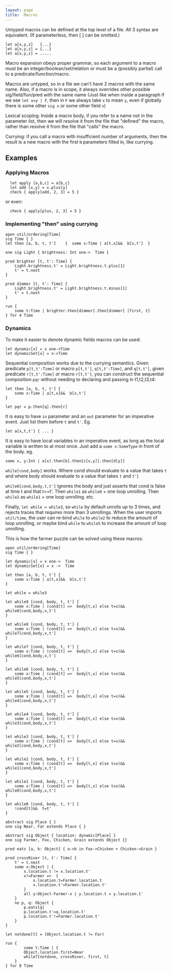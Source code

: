 ```yaml
---
layout: page
title:  Macros
---
```


Untyped macros can be defined at the top level of a file. All 3 syntax are equivalent.  (If parameterless, 
then [ ] can be omitted.)

    let a[x,y,z]   {...}
    let a[x,y,z] = {...}
    let a[x,y,z] = .....

Macro expansion obeys proper grammar, so each argument to a macro must be an integer/boolean/set/relation or must be a (possibly partial) call to a predicate/function/macro.

Macros are untyped, so in a file we can't have 2 macros with the same name. Also, if a macro is in scope, it always overrides other possible sig/field/fun/pred with the same name (Just like when inside a paragraph if we see `let x=y | F`, then in `F` we always take `x` to mean `y`, even if globally there is some other `sig x` or some other field `x`)

Lexical scoping: Inside a macro body, if you refer to a name not in the parameter list, then we will resolve it from the file that "defined" the macro, rather than resolve it from the file that "calls" the macro.

Currying: if you call a macro with insufficient number of arguments, then the result is a new macro with the first `N` parameters filled in, like currying.


## Examples

### Applying Macros

      let apply [a,b,c] = a[b,c]
      let add [x,y] = x.plus[y]
      check { apply[add, 2, 3] = 5 }

or even:

      check { apply[plus, 2, 3] = 5 }


### Implementing "then" using currying

    open util/ordering[Time]
    sig Time { }
    let then [a, b, t, t']    {  some x:Time | a[t,x]&&  b[x,t']  }

    one sig Light { brightness: Int one->  Time }

    pred brighter [t, t': Time] {
        Light.brightness.t' = Light.brightness.t.plus[1]
        t' = t.next
    }

    pred dimmer [t, t': Time] {
        Light.brightness.t' = Light.brightness.t.minus[1]
        t' = t.next
    }

    run {
        some t:Time | brighter.then[dimmer].then[dimmer] [first, t]
    } for 4 Time

### Dynamics 

To make it easier to denote dynamic fields macros can be used:

    let dynamic[x] = x one->Time
    let dynamicSet[x] = x->Time

Sequential composition works due to the currying semantics. Given predicate `p[t,t':Time]` or macro `p[t,t']`, `q[t,t':Time]`, and `q[t,t']`, given predicate `r[t,t':Time]` or macro `r[t,t']`, you can construct the sequential composition `pqr` without needing to declaring and passing in t1,t2,t3,t4: 

    let then [a, b, t, t'] {
        some x:Time | a[t,x]&&  b[x,t']
    }

    let pqr = p.then[q].then[r]

It is easy to have `in` parameter and an `out` parameter for an imperative event. Just list them before `t` and `t'`. Eg. 

    let a[x,t,t'] { ... }

It is easy to have local variables in an imperative event, as long as the local variable is written to at most once. Just add a `some x:SomeType` in front of the body. eg. 

    some x, y:Int | a[x].then[b].then[c[x,y]].then[d[y]]

`while[cond,body]` works. Where cond should evaluate to a value that takes `t` and where body should evaluate to a value that takes `t` and `t'`)

`while0[cond,body,t,t']` ignores the body and just asserts that cond is false at time t and that t==t'. Then `while1` as `while0` + one loop unrolling. Then `while2` as `while1` + one loop unrolling. etc.

Finally, `let while = while3`, so `while` by default unrolls up to 3 times, and rejects traces that requires more than 3 unrollings. When the user imports `util/time`, the user can re-bind `while` to `while2`  to reduce the amount of loop unrolling, or maybe bind `while` to `while5` to increase the amount of loop unrolling.

This is how the farmer puzzle can be solved using these macros:

    open util/ordering[Time]
    sig Time { }

    let dynamic[x] = x one->  Time
    let dynamicSet[x] = x ->  Time

    let then [a, b, t, t'] {
        some x:Time | a[t,x]&&  b[x,t']
    }

    let while = while3

    let while9 [cond, body, t, t'] {
        some x:Time | (cond[t] =>  body[t,x] else t=x)&&  while8[cond,body,x,t']
    }

    let while8 [cond, body, t, t'] {
        some x:Time | (cond[t] =>  body[t,x] else t=x)&&  while7[cond,body,x,t']
    }

    let while7 [cond, body, t, t'] {
        some x:Time | (cond[t] =>  body[t,x] else t=x)&&  while6[cond,body,x,t']
    }

    let while6 [cond, body, t, t'] {
        some x:Time | (cond[t] =>  body[t,x] else t=x)&&  while5[cond,body,x,t']
    }

    let while5 [cond, body, t, t'] {
        some x:Time | (cond[t] =>  body[t,x] else t=x)&&  while4[cond,body,x,t']
    }

    let while4 [cond, body, t, t'] {
        some x:Time | (cond[t] =>  body[t,x] else t=x)&&  while3[cond,body,x,t']
    }

    let while3 [cond, body, t, t'] {
        some x:Time | (cond[t] =>  body[t,x] else t=x)&&  while2[cond,body,x,t']
    }

    let while2 [cond, body, t, t'] {
        some x:Time | (cond[t] =>  body[t,x] else t=x)&&  while1[cond,body,x,t']
    }

    let while1 [cond, body, t, t'] {
        some x:Time | (cond[t] =>  body[t,x] else t=x)&&  while0[cond,body,x,t']
    }

    let while0 [cond, body, t, t'] {
        !cond[t]&&  t=t'
    }

    abstract sig Place { }
    one sig Near, Far extends Place { }

    abstract sig Object { location: dynamic[Place] }
    one sig Farmer, Fox, Chicken, Grain extends Object {}

    pred eats [a, b: Object] { a->b in Fox->Chicken + Chicken->Grain }

    pred crossRiver [t, t': Time] {
        t' = t.next
        some x:Object | {
            x.location.t != x.location.t'
            x!=Farmer =>  {
                x.location.t=Farmer.location.t
                x.location.t'=Farmer.location.t'
            }
            all y:Object-Farmer-x | y.location.t = y.location.t'
        }
        no p, q: Object {
            p.eats[q]
            p.location.t'=q.location.t'
            p.location.t'!=Farmer.location.t'
        }
    }

    let notdone[t] = (Object.location.t != Far)

    run {
            some t:Time | {
            Object.location.first=Near
            while7[notdone, crossRiver, first, t]
        }
    } for 8 Time
